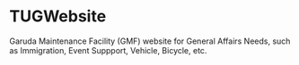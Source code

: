 # TUGWebsite
Garuda Maintenance Facility (GMF) website for General Affairs Needs, such as Immigration, Event Suppport, Vehicle, Bicycle, etc.
